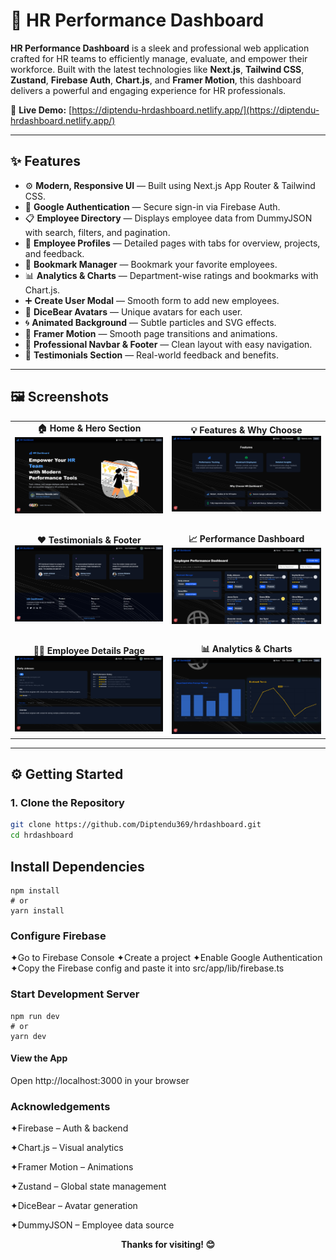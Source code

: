 # 💼 HR Performance Dashboard

**HR Performance Dashboard** is a sleek and professional web application crafted for HR teams to efficiently manage, evaluate, and empower their workforce. Built with the latest technologies like **Next.js**, **Tailwind CSS**, **Zustand**, **Firebase Auth**, **Chart.js**, and **Framer Motion**, this dashboard delivers a powerful and engaging experience for HR professionals.

🚀 **Live Demo:** [https://diptendu-hrdashboard.netlify.app/](https://diptendu-hrdashboard.netlify.app/)

---

## ✨ Features

- ⚙️ **Modern, Responsive UI** — Built using Next.js App Router & Tailwind CSS.
- 🔐 **Google Authentication** — Secure sign-in via Firebase Auth.
- 📋 **Employee Directory** — Displays employee data from DummyJSON with search, filters, and pagination.
- 👤 **Employee Profiles** — Detailed pages with tabs for overview, projects, and feedback.
- 📌 **Bookmark Manager** — Bookmark your favorite employees.
- 📊 **Analytics & Charts** — Department-wise ratings and bookmarks with Chart.js.
- ➕ **Create User Modal** — Smooth form to add new employees.
- 🎨 **DiceBear Avatars** — Unique avatars for each user.
- 🌀 **Animated Background** — Subtle particles and SVG effects.
- 🧭 **Framer Motion** — Smooth page transitions and animations.
- 📌 **Professional Navbar & Footer** — Clean layout with easy navigation.
- 🌟 **Testimonials Section** — Real-world feedback and benefits.

---

## 🖼️ Screenshots

<table align="center">
  <tr>
    <td align="center">
      <strong>🏠 Home & Hero Section</strong><br>
      <img src="https://github.com/Diptendu369/hrdashboard/blob/main/public/Screenshot%202025-05-27%20224723.png" width="400"/>
    </td>
    <td align="center">
      <strong>💡 Features & Why Choose</strong><br>
      <img src="https://github.com/Diptendu369/hrdashboard/blob/main/public/Screenshot%202025-05-27%20224747.png" width="400"/>
    </td>
  </tr>
  <tr><td colspan="2"><br></td></tr>
  <tr>
    <td align="center">
      <strong>❤️ Testimonials & Footer</strong><br>
      <img src="https://github.com/Diptendu369/hrdashboard/blob/main/public/Screenshot%202025-05-27%20224807.png" width="400"/>
    </td>
    <td align="center">
      <strong>📈 Performance Dashboard</strong><br>
      <img src="https://github.com/Diptendu369/hrdashboard/blob/main/public/Screenshot%202025-05-27%20224840.png" width="400"/>
    </td>
  </tr>
  <tr><td colspan="2"><br></td></tr>
  <tr>
    <td align="center">
      <strong>👨‍💼 Employee Details Page</strong><br>
      <img src="https://github.com/Diptendu369/hrdashboard/blob/main/public/Screenshot%202025-05-28%20020923.png" width="400"/>
    </td>
    <td align="center">
      <strong>📊 Analytics & Charts</strong><br>
      <img src="https://github.com/Diptendu369/hrdashboard/blob/main/public/Screenshot%202025-05-27%20225529.png" width="400"/>
    </td>
  </tr>
</table>


---

## ⚙️ Getting Started

### 1. Clone the Repository
```bash
git clone https://github.com/Diptendu369/hrdashboard.git
cd hrdashboard
```
## Install Dependencies ##
```
npm install
# or
yarn install
```
### Configure Firebase ###
✦Go to Firebase Console
✦Create a project
✦Enable Google Authentication
✦Copy the Firebase config and paste it into src/app/lib/firebase.ts

### Start Development Server ###
```
npm run dev
# or
yarn dev
```
#### View the App ####
Open http://localhost:3000 in your browser

### Acknowledgements ###
✦Firebase – Auth & backend

✦Chart.js – Visual analytics

✦Framer Motion – Animations

✦Zustand – Global state management

✦DiceBear – Avatar generation

✦DummyJSON – Employee data source
<p align="center"><b>Thanks for visiting! 😊</b></p>
